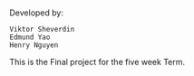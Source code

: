 #
#
Developed by:

	Viktor Sheverdin
	Edmund Yao
	Henry Nguyen

This is the Final project for the five week Term.
